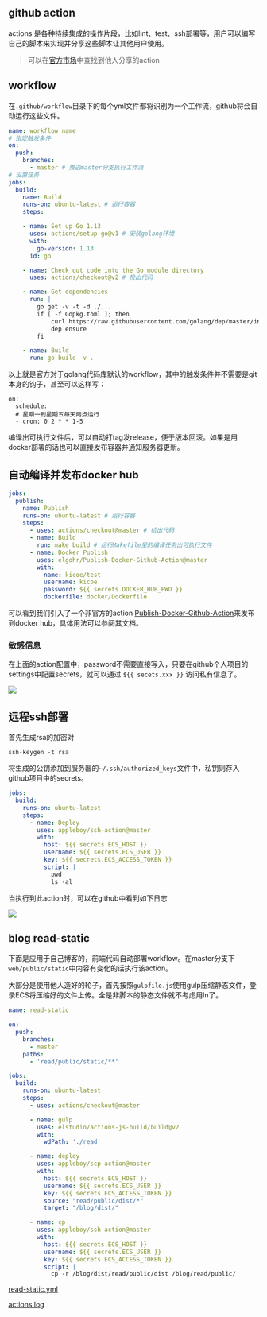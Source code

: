 ## github action

actions 是各种持续集成的操作片段，比如lint、test、ssh部署等，用户可以编写自己的脚本来实现并分享这些脚本让其他用户使用。

> 可以在[官方市场](https://github.com/marketplace?type=actions)中查找到他人分享的action

## workflow

在`.github/workflow`目录下的每个yml文件都将识别为一个工作流，github将会自动运行这些文件。

```yml
name: workflow name
# 指定触发条件
on:
  push:
    branches:
      - master # 推送master分支执行工作流
# 设置任务
jobs:
  build:
    name: Build
    runs-on: ubuntu-latest # 运行容器
    steps:

    - name: Set up Go 1.13
      uses: actions/setup-go@v1 # 安装golang环境
      with:
        go-version: 1.13
      id: go

    - name: Check out code into the Go module directory
      uses: actions/checkout@v2 # 检出代码

    - name: Get dependencies
      run: |
        go get -v -t -d ./...
        if [ -f Gopkg.toml ]; then
            curl https://raw.githubusercontent.com/golang/dep/master/install.sh | sh
            dep ensure
        fi

    - name: Build
      run: go build -v .
```

以上就是官方对于golang代码库默认的workflow，其中的触发条件并不需要是git本身的钩子，甚至可以这样写：

```
on:
  schedule:
  # 星期一到星期五每天两点运行
  - cron: 0 2 * * 1-5
```

编译出可执行文件后，可以自动打tag发release，便于版本回滚。如果是用docker部署的话也可以直接发布容器并通知服务器更新。

## 自动编译并发布docker hub

```yml
jobs:
  publish:
    name: Publish
    runs-on: ubuntu-latest # 运行容器
    steps:
      - uses: actions/checkout@master # 检出代码
      - name: Build
        run: make build # 运行Makefile里的编译任务出可执行文件
      - name: Docker Publish
        uses: elgohr/Publish-Docker-Github-Action@master
        with:
          name: kicoe/test
          username: kicoe
          password: ${{ secrets.DOCKER_HUB_PWD }}
          dockerfile: docker/Dockerfile
```

可以看到我们引入了一个非官方的action [Publish-Docker-Github-Action](https://github.com/elgohr/Publish-Docker-Github-Action)来发布到docker hub，具体用法可以参阅其文档。

### 敏感信息

在上面的action配置中，password不需要直接写入，只要在github个人项目的settings中配置secrets，就可以通过 `${{ secets.xxx }}` 访问私有信息了。

![](https://kicoe-blog.oss-cn-shanghai.aliyuncs.com/YRXXEjfobGDeLkUBmLRo.jpg)

## 远程ssh部署

首先生成rsa的加密对

```shell
ssh-keygen -t rsa
```

将生成的公钥添加到服务器的`~/.ssh/authorized_keys`文件中，私钥则存入github项目中的secrets。

```yml
jobs:
  build:
    runs-on: ubuntu-latest
    steps:
      - name: Deploy
        uses: appleboy/ssh-action@master
        with:
          host: ${{ secrets.ECS_HOST }}
          username: ${{ secrets.ECS_USER }}
          key: ${{ secrets.ECS_ACCESS_TOKEN }}
          script: |
            pwd
            ls -al
```

当执行到此action时，可以在github中看到如下日志

![](https://kicoe-blog.oss-cn-shanghai.aliyuncs.com/ppuYJZODkYoRPMcXjuGO.jpg)

## blog read-static

下面是应用于自己博客的，前端代码自动部署workflow。在master分支下`web/public/static`中内容有变化的话执行该action。

大部分是使用他人造好的轮子，首先按照`gulpfile.js`使用gulp压缩静态文件，登录ECS将压缩好的文件上传。全是非脚本的静态文件就不考虑用ln了。

```yml
name: read-static

on:
  push:
    branches:
      - master
    paths:
      - 'read/public/static/**'

jobs:
  build:
    runs-on: ubuntu-latest
    steps:
      - uses: actions/checkout@master

      - name: gulp
        uses: elstudio/actions-js-build/build@v2
        with:
          wdPath: './read'

      - name: deploy
        uses: appleboy/scp-action@master
        with:
          host: ${{ secrets.ECS_HOST }}
          username: ${{ secrets.ECS_USER }}
          key: ${{ secrets.ECS_ACCESS_TOKEN }}
          source: "read/public/dist/*"
          target: "/blog/dist/"

      - name: cp
        uses: appleboy/ssh-action@master
        with:
          host: ${{ secrets.ECS_HOST }}
          username: ${{ secrets.ECS_USER }}
          key: ${{ secrets.ECS_ACCESS_TOKEN }}
          script: |
            cp -r /blog/dist/read/public/dist /blog/read/public/
```

[read-static.yml](https://github.com/moonprism/blog/blob/master/.github/workflows/read-static.yml)

[actions log](https://github.com/moonprism/blog/actions)